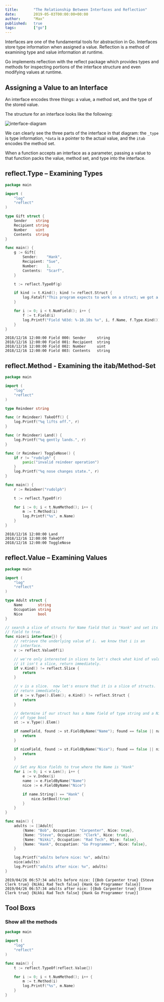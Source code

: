```yaml
---
title:       "The Relationship Between Interfaces and Reflection"
date:        2019-05-03T00:00:00+00:00
author:      "Max"
published:   true
tags:        ["go"]
---
```


Interfaces are one of the fundamental tools for abstraction in Go. Interfaces store type information when assigned a value. Reflection is a method of examining type and value information at runtime.

Go implements reflection with the reflect package which provides types and methods for inspecting portions of the interface structure and even modifying values at runtime.

## Assigning a Value to an Interface

An interface encodes three things: a value, a method set, and the type of the stored value.

The structure for an interface looks like the following:

![interface-diagram](https://blog.gopheracademy.com/postimages/advent-2018/interfaces-and-reflect/interface.svg)

We can clearly see the three parts of the interface in that diagram: the `_type` is type information, `*data` is a pointer to the actual value, and the `itab` encodes the method set.

When a function accepts an interface as a parameter, passing a value to that function packs the value, method set, and type into the interface.

## reflect.Type – Examining Types

```go
package main

import (
	"log"
	"reflect"
)

type Gift struct {
	Sender    string
	Recipient string
	Number    uint
	Contents  string
}

func main() {
	g := Gift{
		Sender:    "Hank",
		Recipient: "Sue",
		Number:    1,
		Contents:  "Scarf",
	}

	t := reflect.TypeOf(g)

	if kind := t.Kind(); kind != reflect.Struct {
		log.Fatalf("This program expects to work on a struct; we got a %v instead.", kind)
	}

	for i := 0; i < t.NumField(); i++ {
		f := t.Field(i)
		log.Printf("Field %03d: %-10.10s %v", i, f.Name, f.Type.Kind())
	}
}
```

```
2018/12/16 12:00:00 Field 000: Sender     string
2018/12/16 12:00:00 Field 001: Recipient  string
2018/12/16 12:00:00 Field 002: Number     uint
2018/12/16 12:00:00 Field 003: Contents   string
```

## reflect.Method - Examining the itab/Method-Set

```go
package main

import (
	"log"
	"reflect"
)

type Reindeer string

func (r Reindeer) TakeOff() {
	log.Printf("%q lifts off.", r)
}

func (r Reindeer) Land() {
	log.Printf("%q gently lands.", r)
}

func (r Reindeer) ToggleNose() {
	if r != "rudolph" {
		panic("invalid reindeer operation")
	}
	log.Printf("%q nose changes state.", r)
}

func main() {
	r := Reindeer("rudolph")

	t := reflect.TypeOf(r)

	for i := 0; i < t.NumMethod(); i++ {
		m := t.Method(i)
		log.Printf("%s", m.Name)
	}
}
```

```
2018/12/16 12:00:00 Land
2018/12/16 12:00:00 TakeOff
2018/12/16 12:00:00 ToggleNose
```

## reflect.Value – Examining Values

```go
package main

import (
	"log"
	"reflect"
)

type Adult struct {
	Name       string
	Occupation string
	Nice       bool
}

// search a slice of structs for Name field that is "Hank" and set its Nice
// field to true.
func nice(i interface{}) {
	// retrieve the underlying value of i.  we know that i is an
	// interface.
	v := reflect.ValueOf(i)

	// we're only interested in slices to let's check what kind of value v is. if
	// it isn't a slice, return immediately.
	if v.Kind() != reflect.Slice {
		return
	}

	// v is a slice.  now let's ensure that it is a slice of structs.  if not,
	// return immediately.
	if e := v.Type().Elem(); e.Kind() != reflect.Struct {
		return
	}

	// determine if our struct has a Name field of type string and a Nice field
	// of type bool
	st := v.Type().Elem()

	if nameField, found := st.FieldByName("Name"); found == false || nameField.Type.Kind() != reflect.String {
		return
	}

	if niceField, found := st.FieldByName("Nice"); found == false || niceField.Type.Kind() != reflect.Bool {
		return
	}

	// Set any Nice fields to true where the Name is "Hank"
	for i := 0; i < v.Len(); i++ {
		e := v.Index(i)
		name := e.FieldByName("Name")
		nice := e.FieldByName("Nice")

		if name.String() == "Hank" {
			nice.SetBool(true)
		}
	}
}

func main() {
	adults := []Adult{
		{Name: "Bob", Occupation: "Carpenter", Nice: true},
		{Name: "Steve", Occupation: "Clerk", Nice: true},
		{Name: "Nikki", Occupation: "Rad Tech", Nice: false},
		{Name: "Hank", Occupation: "Go Programmer", Nice: false},
	}

	log.Printf("adults before nice: %v", adults)
	nice(adults)
	log.Printf("adults after nice: %v", adults)
}
```

```
2019/04/26 06:57:34 adults before nice: [{Bob Carpenter true} {Steve Clerk true} {Nikki Rad Tech false} {Hank Go Programmer false}]
2019/04/26 06:57:34 adults after nice: [{Bob Carpenter true} {Steve Clerk true} {Nikki Rad Tech false} {Hank Go Programmer true}]
```

## Tool Boxs

### Show all the methods

```go
package main

import (
	"log"
	"reflect"
)

func main() {
	t := reflect.TypeOf(reflect.Value{})

	for i := 0; i < t.NumMethod(); i++ {
		m := t.Method(i)
		log.Printf("%s", m.Name)
	}
}
```
